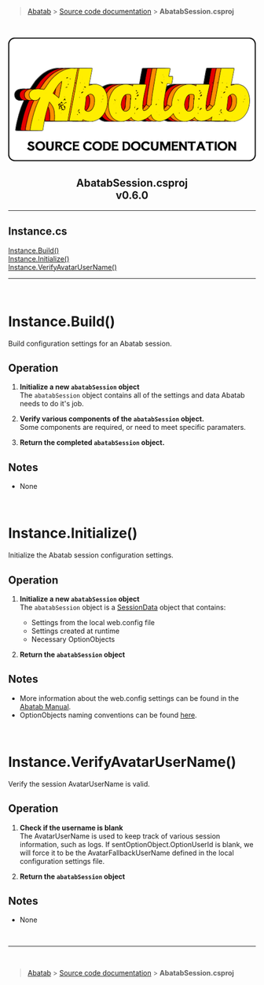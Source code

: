 > [Abatab][AbatabRepoUrl] &gt; [Source code documentation][SrcDocHome] &gt; **AbatabSession.csproj**

<br>

<div align="center">

  ![SrcDocPng][SrcDocPng]

  <h2>
    AbatabSession.csproj<br>
    <b>v0.6.0</b>
  </h2>

</div>

***

## Instance.cs<br>
[Instance.Build()](#instancebuild)<br>
[Instance.Initialize()](#instanceinitialize)<br>
[Instance.VerifyAvatarUserName()](#instanceverifyavatarusername)<br>

***

<br>

# Instance.Build()

Build configuration settings for an Abatab session.

## Operation

1. **Initialize a new `abatabSession` object**  
The `abatabSession` object contains all of the settings and data Abatab needs to do it's job.

2. **Verify various components of the `abatabSession` object.**  
Some components are required, or need to meet specific paramaters.

3. **Return the completed `abatabSession` object.**  

## Notes

* None

<br>

# Instance.Initialize()

Initialize the Abatab session configuration settings.

## Operation

1. **Initialize a new `abatabSession` object**  
The `abatabSession` object is a [SessionData][ManAbatabData] object that contains:
    * Settings from the local web.config file
    * Settings created at runtime
    * Necessary OptionObjects

2. **Return the `abatabSession` object**  

## Notes

* More information about the web.config settings can be found in the [Abatab Manual][ManConfigure].
* OptionObjects naming conventions can be found [here][VariablePrefixes].

<br>

# Instance.VerifyAvatarUserName()

Verify the session AvatarUserName is valid.

## Operation

1. **Check if the username is blank**  
The AvatarUserName is used to keep track of various session information, such as logs. If sentOptionObject.OptionUserId is blank, we will force it to be the AvatarFallbackUserName defined in the local configuration settings file.

2. **Return the `abatabSession` object**  

## Notes

* None

</details>

<br>

***

<br>

> [Abatab][AbatabRepoUrl] &gt; [Source code documentation][SrcDocHome] &gt; **AbatabSession.csproj**

<!-- REFERENCE LINKS -->

[AbatabRepoUrl]: https://github.com/spectrum-health-systems/Abatab
[SrcDocPng]: ./res/img/SrcDocPng.png
[SrcDocHome]: SrcDocHome.md
 <!-- Need specific link -->
[ManConfigure]: /doc/man/ManConfigure.md
 <!-- Need specific link -->
[ManAbatabData]: /doc/man/ManAbatabData.md
 <!-- Need specific link -->
[VariablePrefixes]: /doc/srcdoc/SrcDocHome.md#variable-prefixes